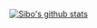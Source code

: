 [![Sibo's github stats](https://github-readme-stats.vercel.app/api?username=sibozhu&count_private=true)](https://github.com/sibozhu/github-readme-stats)

